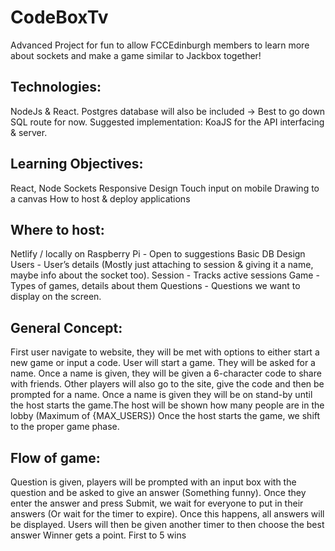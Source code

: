 # CodeBoxTv
Advanced Project for fun to allow FCCEdinburgh members to learn more about sockets and make a game similar to Jackbox together!


## Technologies:
NodeJs & React. Postgres database will also be included -> Best to go down SQL route for now.
Suggested implementation: KoaJS for the API interfacing & server.

## Learning Objectives:
React, Node
Sockets
Responsive Design
Touch input on mobile
Drawing to a canvas
How to host & deploy applications
## Where to host:
Netlify / locally on Raspberry Pi - Open to suggestions
Basic DB Design
Users - User’s details (Mostly just attaching to session & giving it a name, maybe info about the socket too).
Session - Tracks active sessions
Game -Types of games, details about them
Questions - Questions we want to display on the screen.
## General Concept:
First user navigate to website, they will be met with options to either start a new game or input a code.
User will start a game. They will be asked for a name.
Once a name is given, they will be given a 6-character code to share with friends.
Other players will also go to the site, give the code and then be prompted for a name.
Once a name is given they will be on stand-by until the host starts the game.The host will be shown how many people are in the lobby (Maximum of {MAX_USERS})
Once the host starts the game, we shift to the proper game phase.
## Flow of game:
Question is given, players will be prompted with an input box with the question and be asked to give an answer (Something funny).
Once they enter the answer and press Submit, we wait for everyone to put in their answers (Or wait for the timer to expire).
Once this happens, all answers will be displayed. Users will then be given another timer to then choose the best answer
Winner gets a point. First to 5 wins
